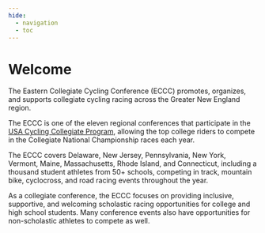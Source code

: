 ```yaml
---
hide:
  - navigation
  - toc
---
```

# Welcome
The Eastern Collegiate Cycling Conference (ECCC) promotes, organizes, and supports
collegiate cycling racing across the Greater New England region.

The ECCC is one of the eleven regional conferences that participate in the
[USA Cycling Collegiate Program](https://usacycling.org/college),
allowing the top college riders to compete in the Collegiate National Championship races each year.

The ECCC covers Delaware, New Jersey, Pennsylvania, New York, Vermont, Maine, Massachusetts,
Rhode Island, and Connecticut, including a thousand student athletes from 50+ schools,
competing in track, mountain bike, cyclocross, and road racing events throughout the year.

As a collegiate conference, the ECCC focuses on providing inclusive, supportive, and welcoming
scholastic racing opportunities for college and high school students.
Many conference events also have opportunities for non-scholastic athletes to compete as well.
